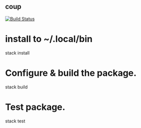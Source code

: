 coup
-----
[![Build Status](https://magnum.travis-ci.com/tippenein/coup.svg?token=oEd198sTq2JwZqn9DHTF&branch=master)](https://magnum.travis-ci.com/tippenein/coup)


# install to ~/.local/bin
stack install

# Configure & build the package.
stack build

# Test package.
stack test
